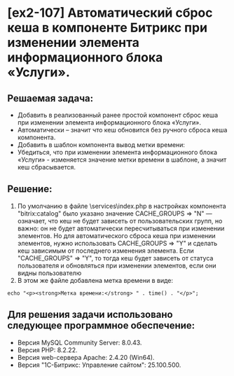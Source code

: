 # [ex2-107] Автоматический сброс кеша в компоненте Битрикс при изменении элемента информационного блока «Услуги».

## Решаемая задача:
- Добавить в реализованный ранее простой компонент сброс кеша при изменении элемента информационного блока «Услуги».
- Автоматически – значит что кеш обновится без ручного сброса кеша компонента.
- Добавить в шаблон компонента вывод метки времени: <?echo time();?>
- Убедиться, что при изменении элемента информационного блока «Услуги» - изменяется значение метки времени в шаблоне, а значит кеш сбрасывается.

## Решение:
1. По умолчанию в файле \services\index.php в настройках компонента "bitrix:catalog" было указано значение CACHE_GROUPS => "N" — означает, что кеш не будет зависеть от пользовательских групп, но важно: он не будет автоматически пересчитываться при изменении элементов. 
Но для автоматического сброса кеша при изменении элементов, нужно использовать CACHE_GROUPS => "Y" и сделать кеш зависимым от последнего изменения элемента.
Если "CACHE_GROUPS" => "Y", то тогда кеш будет зависеть от статуса пользователя и обновляться при изменении элементов, если они видны пользователю
2. В этом же файле добавлена метка времени в виде: 
```
echo "<p><strong>Метка времени:</strong> " . time() . "</p>";
```

## Для решения задачи использовано следующее программное обеспечение: 
- Версия MySQL Community Server: 8.0.43.
- Версия PHP: 8.2.22.
- Версия web-сервера Apache: 2.4.20 (Win64).
- Версия "1С-Битрикс: Управление сайтом": 25.100.500. 
